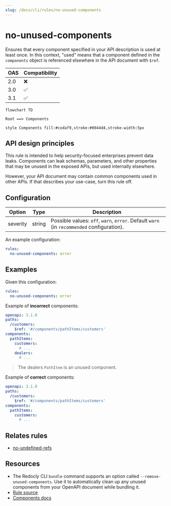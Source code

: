 ```yaml
---
slug: /docs/cli/rules/no-unused-components
---
```


# no-unused-components

Ensures that every component specified in your API description is used at least once.
In this context, "used" means that a component defined in the `components` object is referenced elsewhere in the API document with `$ref`.

| OAS | Compatibility |
| --- | ------------- |
| 2.0 | ❌            |
| 3.0 | ✅            |
| 3.1 | ✅            |

```mermaid
flowchart TD

Root ==> Components

style Components fill:#codaf9,stroke:#0044d4,stroke-width:5px
```

## API design principles

This rule is intended to help security-focused enterprises prevent data leaks. Components can leak schemas, parameters, and other properties that may be unused in the exposed APIs, but used internally elsewhere.

However, your API document may contain common components used in other APIs.
If that describes your use-case, turn this rule off.

## Configuration

| Option   | Type   | Description                                                                               |
| -------- | ------ | ----------------------------------------------------------------------------------------- |
| severity | string | Possible values: `off`, `warn`, `error`. Default `warn` (in `recommended` configuration). |

An example configuration:

```yaml
rules:
  no-unused-components: error
```

## Examples

Given this configuration:

```yaml
rules:
  no-unused-components: error
```

Example of **incorrect** components:

```yaml
openapi: 3.1.0
paths:
  /customers:
    $ref: '#/components/pathItems/customers'
components:
  pathItems:
    customers:
      # ...
    dealers:
      # ...
```

> The dealers `PathItem` is an unused component.

Example of **correct** components:

```yaml
openapi: 3.1.0
paths:
  /customers:
    $ref: '#/components/pathItems/customers'
components:
  pathItems:
    customers:
      # ...
```

## Relates rules

- [no-undefined-refs](./no-unresolved-refs.md)

## Resources

- The Redocly CLI `bundle` command supports an option called `--remove-unused-components`. Use it to automatically clean up any unused components from your OpenAPI document while bundling it.
- [Rule source](https://github.com/Redocly/redocly-cli/blob/main/packages/core/src/rules/oas3/no-unused-components.ts)
- [Components docs](https://redocly.com/docs/openapi-visual-reference/components/)
